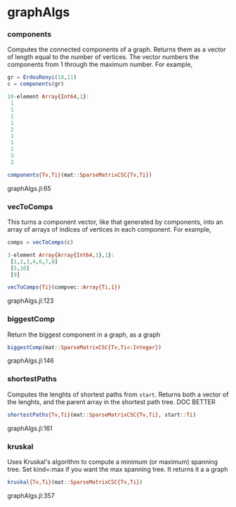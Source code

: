 # graphAlgs
### components
Computes the connected components of a graph. Returns them as a vector of length equal to the number of vertices. The vector numbers the components from 1 through the maximum number. For example,

```julia
gr = ErdosRenyi(10,11)
c = components(gr)

10-element Array{Int64,1}:
 1
 1
 1
 1
 2
 1
 1
 1
 3
 2
```


```julia
components{Tv,Ti}(mat::SparseMatrixCSC{Tv,Ti})
```

graphAlgs.jl:65



### vecToComps
This turns a component vector, like that generated by components, into an array of arrays of indices of vertices in each component.  For example,

```julia
comps = vecToComps(c)

3-element Array{Array{Int64,1},1}:
 [1,2,3,4,6,7,8]
 [5,10]         
 [9]   
```


```julia
vecToComps{Ti}(compvec::Array{Ti,1})
```

graphAlgs.jl:123



### biggestComp
Return the biggest component in a graph, as a graph


```julia
biggestComp(mat::SparseMatrixCSC{Tv,Ti<:Integer})
```

graphAlgs.jl:146



### shortestPaths
Computes the lenghts of shortest paths from `start`. Returns both a vector of the lenghts, and the parent array in the shortest path tree. DOC BETTER


```julia
shortestPaths{Tv,Ti}(mat::SparseMatrixCSC{Tv,Ti}, start::Ti)
```

graphAlgs.jl:161



### kruskal
Uses Kruskal's algorithm to compute a minimum (or maximum) spanning tree. Set kind=:max if you want the max spanning tree. It returns it a a graph


```julia
kruskal{Tv,Ti}(mat::SparseMatrixCSC{Tv,Ti})
```

graphAlgs.jl:357



